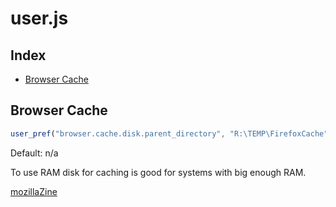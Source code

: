 # user.js

## Index

- [Browser Cache](#browser-cache)

## Browser Cache

```js
user_pref("browser.cache.disk.parent_directory", "R:\TEMP\FirefoxCache");
```
Default: n/a

To use RAM disk for caching is good for systems with big enough RAM.

[mozillaZine](http://kb.mozillazine.org/Browser.cache.disk.parent_directory)
